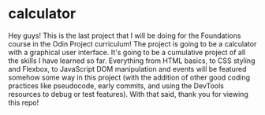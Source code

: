 # calculator

Hey guys! This is the last project that I will be doing for the Foundations course in the Odin Project curriculum! The project is going to be a calculator with a graphical user interface. It's going to be a cumulative project of all the skills I have learned so far. Everything from HTML basics, to CSS styling and Flexbox, to JavaScript DOM manipulation and events will be featured somehow some way in this project (with the addition of other good coding practices like pseudocode, early commits, and using the DevTools resources to debug or test features). With that said, thank you for viewing this repo!